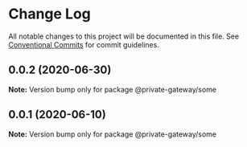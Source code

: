 # Change Log

All notable changes to this project will be documented in this file.
See [Conventional Commits](https://conventionalcommits.org) for commit guidelines.

## 0.0.2 (2020-06-30)

**Note:** Version bump only for package @private-gateway/some

## 0.0.1 (2020-06-10)

**Note:** Version bump only for package @private-gateway/some
